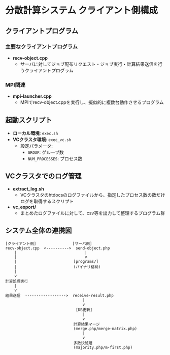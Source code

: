 # 分散計算システム クライアント側構成

## クライアントプログラム

### 主要なクライアントプログラム
- **recv-object.cpp**
  - サーバに対してジョブ配布リクエスト・ジョブ実行・計算結果送信を行うクライアントプログラム

### MPI関連
- **mpi-launcher.cpp**
  - MPIでrecv-object.cppを実行し、擬似的に複数台動作させるプログラム

## 起動スクリプト
- **ローカル環境**: `exec.sh`
- **VCクラスタ環境**: `exec_vc.sh`
  - 設定パラメータ:
    - `GROUP`: グループ数
    - `NUM_PROCESSES`: プロセス数

## VCクラスタでのログ管理
- **extract_log.sh**
  - VCクラスタのhtdocsのログファイルから、指定したプロセス数の数だけログを取得するスクリプト
- **vc_export/**
  - まとめたログファイルに対して、csv等を出力して整理するプログラム群

## システム全体の連携図

```
[クライアント側]                [サーバ側]
recv-object.cpp  <---------->  send-object.php
    |                              |
    |                              v
    |                         [programs/]
    |                         (バイナリ格納)
    |
    v
計算処理実行
    |
    v
結果送信  ------------------>  receive-result.php
                                  |
                                  v
                               [DB更新]
                                  |
                                  v
                              計算結果マージ
                              (merge.php/merge-matrix.php)
                                  |
                                  v
                              多数決処理
                              (majority.php/m-first.php)
```
